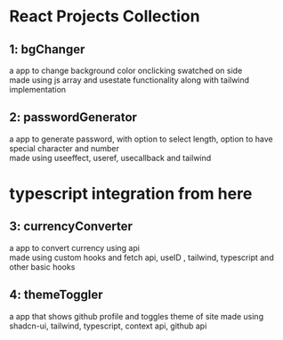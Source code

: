 # React Projects Collection

## 1: bgChanger
  a app to change background color onclicking swatched on side<br>
  made using js array and usestate functionality along with tailwind implementation

## 2: passwordGenerator
  a app to generate password, with option to select length, option to have special character and number<br>
  made using useeffect, useref, usecallback and tailwind

# typescript integration from here

## 3: currencyConverter
  a app to convert currency using api<br>
  made using custom hooks and fetch api, useID , tailwind, typescript and other basic hooks

## 4: themeToggler
  a app that shows github profile and toggles theme of site
  made using shadcn-ui, tailwind, typescript, context api, github api
